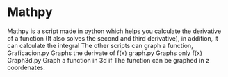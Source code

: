 # Mathpy
Mathpy is a script made in python which helps you calculate the derivative of a function (It also solves the second and third derivative), in addition, it can calculate the integral
The other scripts can graph a function, 
Graficacion.py Graphs the derivate of f(x) 
graph.py Graphs only f(x) 
Graph3d.py Graph a function in 3d if The function can be graphed in z coordenates.
